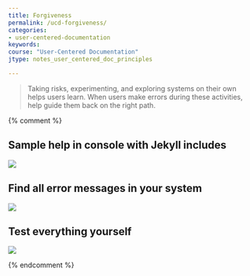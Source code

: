 ```yaml
---
title: Forgiveness
permalink: /ucd-forgiveness/
categories:
- user-centered-documentation
keywords:
course: "User-Centered Documentation"
jtype: notes_user_centered_doc_principles

---
```


> Taking risks, experimenting, and exploring systems on their own helps users learn. When users make errors during these activities, help guide them back on the right path.

{% comment %}
## Sample help in console with Jekyll includes

<img src="/user_centered_doc/media/rasters/errormessagejekyll.png"/></a>

## Find all error messages in your system
<img src="/user_centered_doc/media/rasters/twitterstatuscode.png"/>

## Test everything yourself

<img src="/user_centered_doc/media/rasters/testingeverything.jpg"/>

{% endcomment %}
